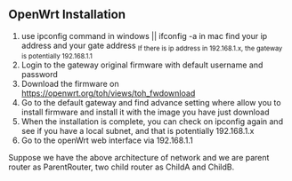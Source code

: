 ## OpenWrt Installation
1. use ipconfig command in windows || ifconfig -a in mac find your ip address and your gate address
   <sub>If there is ip address in 192.168.1.x, the gateway is potentially 192.168.1.1</sub>
2. Login to the gateway original firmware with default username and password
3. Download the firmware on https://openwrt.org/toh/views/toh_fwdownload
4. Go to the default gateway and find advance setting where allow you to install firmware and install it with the image you have just download
5. When the installation is complete, you can check on ipconfig again and see if you have a local subnet, and that is potentially 192.168.1.x
6. Go to the openWrt web interface via 192.168.1.1


Suppose we have the above architecture of network and we are parent router as ParentRouter, two child router as ChildA and ChildB.

